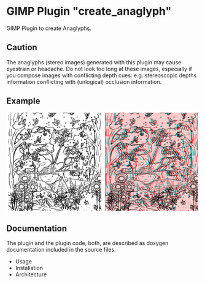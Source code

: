 # GIMP Plugin "create_anaglyph"
GIMP Plugin to create Anaglyphs.
## Caution
The anaglyphs (stereo images) generated with this plugin may cause eyestrain or headache. Do not look too long at these images, especially if you compose images with conflicting depth cues: e.g. stereoscopic depths information conflicting with (unlogical) occlusion information. 
## Example
![Example Anaglyph](/doc/images/demo500.png?raw=true "Left: input image (all layers merged), right: output anaglyph")
## Documentation
The plugin and the plugin code, both, are described as doxygen documentation included in the source files.
 * Usage
 * Installation
 * Architecture
